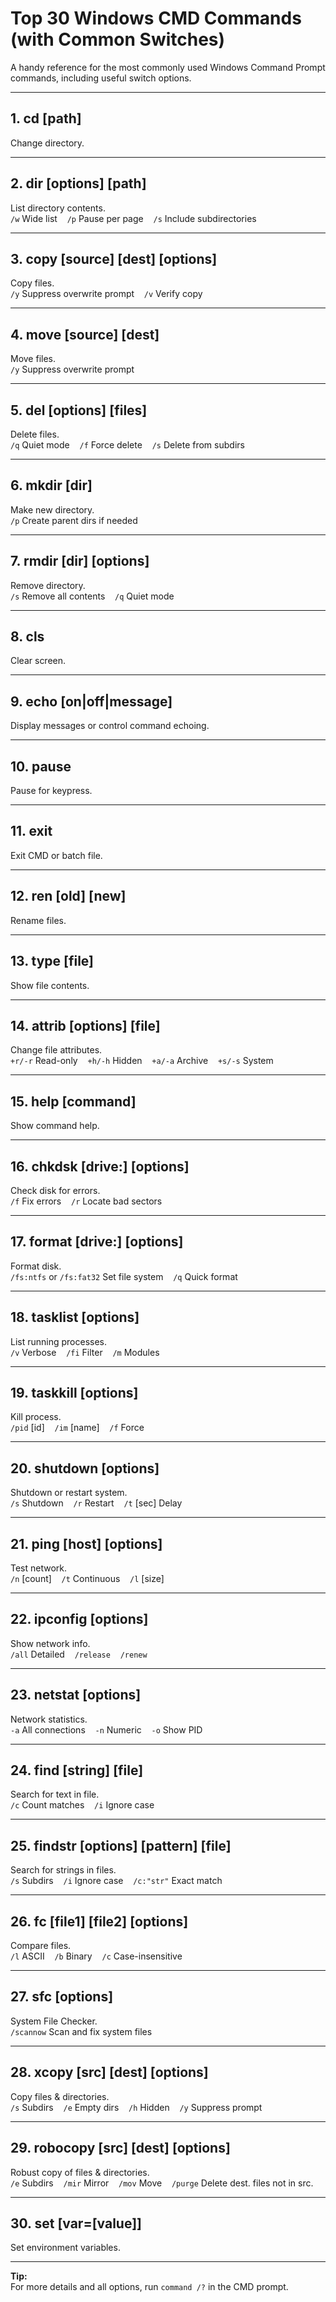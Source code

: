 # Top 30 Windows CMD Commands (with Common Switches)

A handy reference for the most commonly used Windows Command Prompt commands, including useful switch options.

---

## 1. cd [path]
Change directory.

---

## 2. dir [options] [path]
List directory contents.  
`/w` Wide list &nbsp;&nbsp; `/p` Pause per page &nbsp;&nbsp; `/s` Include subdirectories

---

## 3. copy [source] [dest] [options]
Copy files.  
`/y` Suppress overwrite prompt &nbsp;&nbsp; `/v` Verify copy

---

## 4. move [source] [dest]
Move files.  
`/y` Suppress overwrite prompt

---

## 5. del [options] [files]
Delete files.  
`/q` Quiet mode &nbsp;&nbsp; `/f` Force delete &nbsp;&nbsp; `/s` Delete from subdirs

---

## 6. mkdir [dir]
Make new directory.  
`/p` Create parent dirs if needed

---

## 7. rmdir [dir] [options]
Remove directory.  
`/s` Remove all contents &nbsp;&nbsp; `/q` Quiet mode

---

## 8. cls
Clear screen.

---

## 9. echo [on|off|message]
Display messages or control command echoing.

---

## 10. pause
Pause for keypress.

---

## 11. exit
Exit CMD or batch file.

---

## 12. ren [old] [new]
Rename files.

---

## 13. type [file]
Show file contents.

---

## 14. attrib [options] [file]
Change file attributes.  
`+r/-r` Read-only &nbsp;&nbsp; `+h/-h` Hidden &nbsp;&nbsp; `+a/-a` Archive &nbsp;&nbsp; `+s/-s` System

---

## 15. help [command]
Show command help.

---

## 16. chkdsk [drive:] [options]
Check disk for errors.  
`/f` Fix errors &nbsp;&nbsp; `/r` Locate bad sectors

---

## 17. format [drive:] [options]
Format disk.  
`/fs:ntfs` or `/fs:fat32` Set file system &nbsp;&nbsp; `/q` Quick format

---

## 18. tasklist [options]
List running processes.  
`/v` Verbose &nbsp;&nbsp; `/fi` Filter &nbsp;&nbsp; `/m` Modules

---

## 19. taskkill [options]
Kill process.  
`/pid` [id] &nbsp;&nbsp; `/im` [name] &nbsp;&nbsp; `/f` Force

---

## 20. shutdown [options]
Shutdown or restart system.  
`/s` Shutdown &nbsp;&nbsp; `/r` Restart &nbsp;&nbsp; `/t` [sec] Delay

---

## 21. ping [host] [options]
Test network.  
`/n` [count] &nbsp;&nbsp; `/t` Continuous &nbsp;&nbsp; `/l` [size]

---

## 22. ipconfig [options]
Show network info.  
`/all` Detailed &nbsp;&nbsp; `/release` &nbsp;&nbsp; `/renew`

---

## 23. netstat [options]
Network statistics.  
`-a` All connections &nbsp;&nbsp; `-n` Numeric &nbsp;&nbsp; `-o` Show PID

---

## 24. find [string] [file]
Search for text in file.  
`/c` Count matches &nbsp;&nbsp; `/i` Ignore case

---

## 25. findstr [options] [pattern] [file]
Search for strings in files.  
`/s` Subdirs &nbsp;&nbsp; `/i` Ignore case &nbsp;&nbsp; `/c:"str"` Exact match

---

## 26. fc [file1] [file2] [options]
Compare files.  
`/l` ASCII &nbsp;&nbsp; `/b` Binary &nbsp;&nbsp; `/c` Case-insensitive

---

## 27. sfc [options]
System File Checker.  
`/scannow` Scan and fix system files

---

## 28. xcopy [src] [dest] [options]
Copy files & directories.  
`/s` Subdirs &nbsp;&nbsp; `/e` Empty dirs &nbsp;&nbsp; `/h` Hidden &nbsp;&nbsp; `/y` Suppress prompt

---

## 29. robocopy [src] [dest] [options]
Robust copy of files & directories.  
`/e` Subdirs &nbsp;&nbsp; `/mir` Mirror &nbsp;&nbsp; `/mov` Move &nbsp;&nbsp; `/purge` Delete dest. files not in src.

---

## 30. set [var=[value]]
Set environment variables.

---

**Tip:**  
For more details and all options, run `command /?` in the CMD prompt.